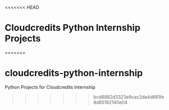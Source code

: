 <<<<<<< HEAD
# Cloudcredits Python Internship Projects
=======
# cloudcredits-python-internship
Python Projects for Cloudcredits Internship
>>>>>>> bcd8882d3323e9cac2da4d661fe8d85182140e04
